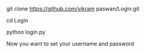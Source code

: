 git clone https://github.com/vikram paswan/Login.git

cd Login

python login.py

Now you want to set your
 username and password
